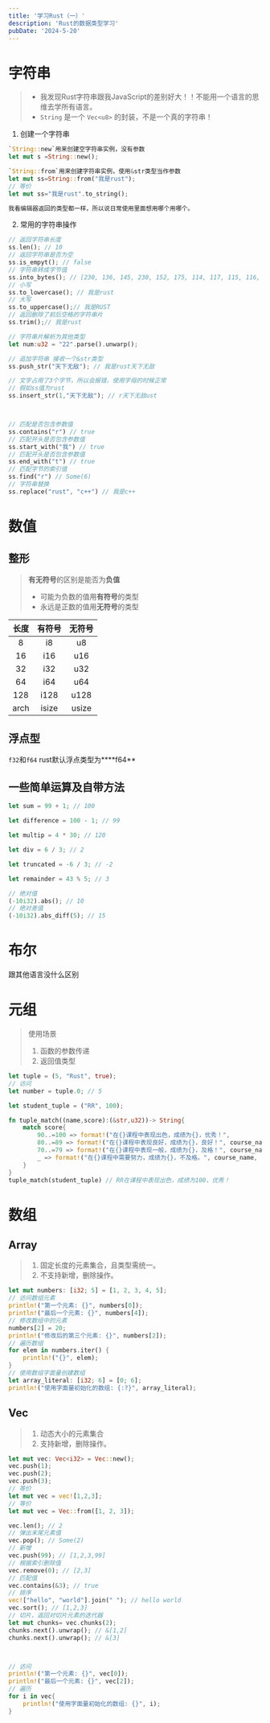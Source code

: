 ```yaml
---
title: '学习Rust（一）'
description: 'Rust的数据类型学习'
pubDate: '2024-5-20'
---
```


# 字符串

>  - 我发现Rust字符串跟我JavaScript的差别好大！！不能用一个语言的思维去学所有语言。
>- `String` 是一个 `Vec<u8>` 的封装，不是一个真的字符串！
1. 创建一个字符串
```rust
`String::new`用来创建空字符串实例，没有参数
let mut s =String::new();

`String::from`用来创建字符串实例，使用&str类型当作参数
let mut ss=String::from("我是rust");
// 等价
let mut ss="我是rust".to_string();

我看编辑器返回的类型都一样，所以说日常使用里面想用哪个用哪个。
```
2. 常用的字符串操作
```rust
// 返回字符串长度
ss.len(); // 10 
// 返回字符串是否为空
ss.is_empyt(); // false
// 字符串转成字节值
ss.into_bytes(); // [230, 136, 145, 230, 152, 175, 114, 117, 115, 116, 229, 164, 169, 228, 184, 139, 230, 151, 160, 230, 149, 140]
// 小写
ss.to_lowercase(); // 我是rust
// 大写
ss.to_uppercase();// 我是RUST
// 返回删除了前后空格的字符串片
ss.trim();// 我是rust

// 字符串片解析为其他类型
let num:u32 = "22".parse().unwarp();

// 追加字符串 接收一个&str类型
ss.push_str("天下无敌"); // 我是rust天下无敌

// 文字占用了3个字节，所以会报错，使用字母的时候正常
// 假如ss值为rust
ss.insert_str(1,"天下无敌"); // r天下无敌ust



// 匹配是否包含参数值
ss.contains("r") // true
// 匹配开头是否包含参数值
ss.start_with("我") // true
// 匹配开头是否包含参数值
ss.end_with("t") // true
// 匹配字节的索引值
ss.find("r") // Some(6)
// 字符串替换
ss.replace("rust", "c++") // 我是c++
```

# 数值

## 整形
> **有无符号**的区别是能否为**负值**
> - 可能为负数的值用**有符号**的类型
> - 永远是正数的值用**无符号**的类型

|  长度  |  有符号  |  无符号  |
| :--: | :---: | :---: |
|  8   |  i8   |  u8   |
|  16  |  i16  |  u16  |
|  32  |  i32  |  u32  |
|  64  |  i64  |  u64  |
| 128  | i128  | u128  |
| arch | isize | usize |

## 浮点型
`f32`和`f64`
rust默认浮点类型为****f64**

## 一些简单运算及自带方法

```rust
let sum = 99 + 1; // 100

let difference = 100 - 1; // 99

let multip = 4 * 30; // 120

let div = 6 / 3; // 2

let truncated = -6 / 3; // -2

let remainder = 43 % 5; // 3

// 绝对值
(-10i32).abs(); // 10
// 绝对差值
(-10i32).abs_diff(5); // 15

```
# 布尔

跟其他语言没什么区别

# 元组
> 使用场景
> 1. 函数的参数传递
> 2. 返回值类型


```rust
let tuple = (5, "Rust", true);
// 访问
let number = tuple.0; // 5

let student_tuple = ("RR", 100);

fn tuple_match((name,score):(&str,u32))-> String{
	match score{
		90..=100 => format!("在{}课程中表现出色，成绩为{}，优秀！",
		80..=89 => format!("在{}课程中表现良好，成绩为{}，良好！", course_name, score),
		70..=79 => format!("在{}课程中表现一般，成绩为{}，及格！", course_name, score),
		_ => format!("在{}课程中需要努力，成绩为{}，不及格。", course_name, score),
	}
}
tuple_match(student_tuple) // RR在课程中表现出色，成绩为100，优秀！
```

# 数组
## Array
> 1. 固定长度的元素集合，且类型需统一。
> 2. 不支持新增，删除操作。
```rust
let mut numbers: [i32; 5] = [1, 2, 3, 4, 5];
// 访问数组元素
println!("第一个元素: {}", numbers[0]);
println!("最后一个元素: {}", numbers[4]);
// 修改数组中的元素
numbers[2] = 20;
println!("修改后的第三个元素: {}", numbers[2]);
// 遍历数组
for elem in numbers.iter() {
    println!("{}", elem);
}
// 使用数组字面量创建数组
let array_literal: [i32; 6] = [0; 6];
println!("使用字面量初始化的数组: {:?}", array_literal);
```
## Vec
> 1. 动态大小的元素集合
> 2. 支持新增，删除操作。

```rust
let mut vec: Vec<i32> = Vec::new();
vec.push(1);
vec.push(2);
vec.push(3);
// 等价
let mut vec = vec![1,2,3];
// 等价
let mut vec = Vec::from([1, 2, 3]);

vec.len(); // 2
// 弹出末尾元素值
vec.pop(); // Some(2)
// 新增
vec.push(99); // [1,2,3,99]
// 根据索引删除值
vec.remove(0); // [2,3]
// 匹配值
vec.contains(&3); // true
// 排序
vec!["hello", "world"].join(" "); // hello world
vec.sort(); // [1,2,3]
// 切片，返回对切片元素的迭代器
let mut chunks= vec.chunks(2);
chunks.next().unwrap(); // &[1,2]
chunks.next().unwrap(); // &[3]



// 访问
println!("第一个元素: {}", vec[0]);
println!("最后一个元素: {}", vec[2]);
// 遍历
for i in vec{
    println!("使用字面量初始化的数组: {}", i);
}
```